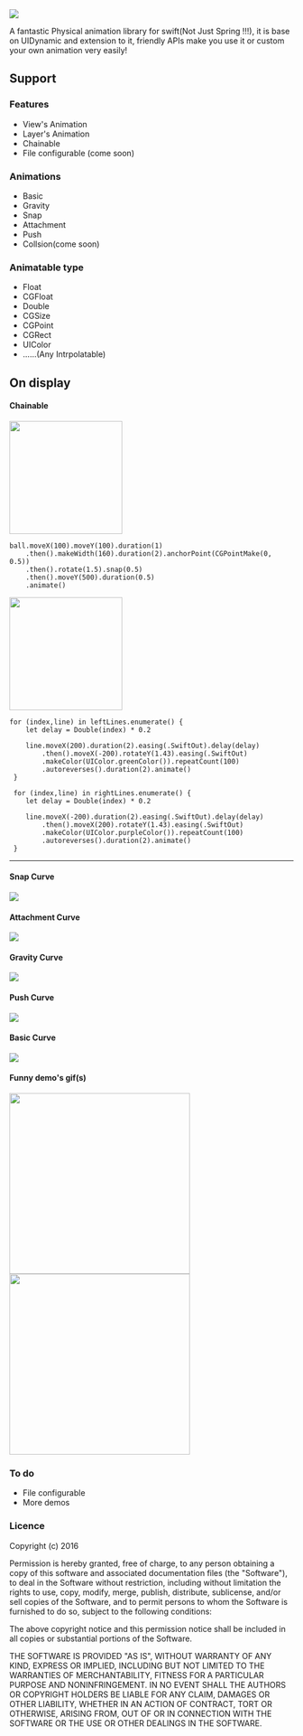 <img src="https://github.com/AugustRush/Stellar/blob/master/title.png">

A fantastic Physical animation library for swift(Not Just Spring !!!), it is base on UIDynamic and extension to it, friendly APIs make you use it or custom your own animation very easily!

## Support

### Features
- View's Animation
- Layer's Animation
- Chainable
- File configurable (come soon)

### Animations

- Basic
- Gravity
- Snap
- Attachment
- Push
- Collsion(come soon)

### Animatable type

- Float
- CGFloat
- Double
- CGSize
- CGPoint
- CGRect
- UIColor
- ......(Any Intrpolatable)

## On display

#### Chainable 
<img src="https://github.com/AugustRush/Stellar/blob/master/chainable1.gif" width="200">

```
ball.moveX(100).moveY(100).duration(1)
    .then().makeWidth(160).duration(2).anchorPoint(CGPointMake(0, 0.5))
    .then().rotate(1.5).snap(0.5)
    .then().moveY(500).duration(0.5)
    .animate()

```
<img src="https://github.com/AugustRush/Stellar/blob/master/lines.gif" width="200">

```
for (index,line) in leftLines.enumerate() {
    let delay = Double(index) * 0.2
    
    line.moveX(200).duration(2).easing(.SwiftOut).delay(delay)
        .then().moveX(-200).rotateY(1.43).easing(.SwiftOut)
        .makeColor(UIColor.greenColor()).repeatCount(100)
        .autoreverses().duration(2).animate()
 }
        
 for (index,line) in rightLines.enumerate() {
    let delay = Double(index) * 0.2
    
    line.moveX(-200).duration(2).easing(.SwiftOut).delay(delay)
        .then().moveX(200).rotateY(1.43).easing(.SwiftOut)
        .makeColor(UIColor.purpleColor()).repeatCount(100)
        .autoreverses().duration(2).animate()
 }

```
----------
#### Snap Curve
<img src="https://github.com/AugustRush/Stellar/blob/master/snapCurve.gif">

#### Attachment Curve
<img src="https://github.com/AugustRush/Stellar/blob/master/attachmentCurve.gif">

#### Gravity Curve
<img src="https://github.com/AugustRush/Stellar/blob/master/gravityCurve.gif">

#### Push Curve
<img src="https://github.com/AugustRush/Stellar/blob/master/pushCurve.gif">

#### Basic Curve
<img src="https://github.com/AugustRush/Stellar/blob/master/basicCurve.gif">

#### Funny demo's gif(s)
<img src="https://github.com/AugustRush/Stellar/blob/master/balls.gif" width="320">
<img src="https://github.com/AugustRush/Stellar/blob/master/layers.gif" width="320">

### To do
- File configurable
- More demos

### Licence

Copyright (c) 2016 

Permission is hereby granted, free of charge, to any person obtaining a copy
of this software and associated documentation files (the "Software"), to deal
in the Software without restriction, including without limitation the rights
to use, copy, modify, merge, publish, distribute, sublicense, and/or sell
copies of the Software, and to permit persons to whom the Software is
furnished to do so, subject to the following conditions:

The above copyright notice and this permission notice shall be included in all
copies or substantial portions of the Software.

THE SOFTWARE IS PROVIDED "AS IS", WITHOUT WARRANTY OF ANY KIND, EXPRESS OR
IMPLIED, INCLUDING BUT NOT LIMITED TO THE WARRANTIES OF MERCHANTABILITY,
FITNESS FOR A PARTICULAR PURPOSE AND NONINFRINGEMENT. IN NO EVENT SHALL THE
AUTHORS OR COPYRIGHT HOLDERS BE LIABLE FOR ANY CLAIM, DAMAGES OR OTHER
LIABILITY, WHETHER IN AN ACTION OF CONTRACT, TORT OR OTHERWISE, ARISING FROM,
OUT OF OR IN CONNECTION WITH THE SOFTWARE OR THE USE OR OTHER DEALINGS IN THE
SOFTWARE.
